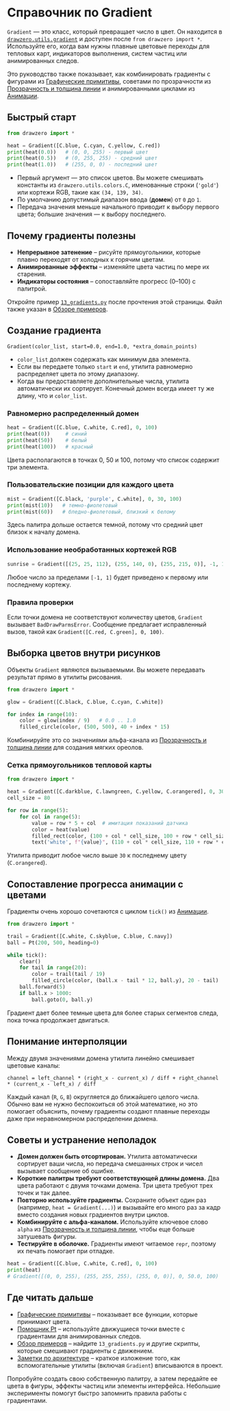 # Справочник по Gradient

`Gradient` — это класс, который превращает число в цвет.
Он находится в [`drawzero.utils.gradient`](https://github.com/ShashkovS/drawzero/blob/master/src/drawzero/utils/gradient.py) и доступен после `from drawzero import *`.
Используйте его, когда вам нужны плавные цветовые переходы для тепловых карт, индикаторов выполнения, систем частиц или анимированных следов.

Это руководство также показывает, как комбинировать градиенты с фигурами из [Графические примитивы](primitives.md), советами по прозрачности из
[Прозрачность и толщина линии](transparency_and_line_width.md) и анимированными циклами из [Анимации](animation.md).

## Быстрый старт

```python
from drawzero import *

heat = Gradient([C.blue, C.cyan, C.yellow, C.red])
print(heat(0.0))   # (0, 0, 255) - первый цвет
print(heat(0.5))   # (0, 255, 255) - средний цвет
print(heat(1.0))   # (255, 0, 0) - последний цвет
```

* Первый аргумент — это список цветов. Вы можете смешивать константы из `drawzero.utils.colors.C`, именованные строки (`'gold'`) или кортежи RGB, такие как `(34, 139, 34)`.
* По умолчанию допустимый диапазон ввода (**домен**) от `0` до `1`.
* Передача значения меньше начального приводит к выбору первого цвета; большие значения — к выбору последнего.

## Почему градиенты полезны

* **Непрерывное затенение** – рисуйте прямоугольники, которые плавно переходят от холодных к горячим цветам.
* **Анимированные эффекты** – изменяйте цвета частиц по мере их старения.
* **Индикаторы состояния** – сопоставляйте прогресс (0–100) с палитрой.

Откройте пример [`13_gradients.py`](https://github.com/ShashkovS/drawzero/blob/master/src/drawzero/examples/13_gradients.py) после прочтения этой страницы. Файл также указан в [Обзоре примеров](examples_overview.md).

## Создание градиента

```
Gradient(color_list, start=0.0, end=1.0, *extra_domain_points)
```

* `color_list` должен содержать как минимум два элемента.
* Если вы передаете только `start` и `end`, утилита равномерно распределяет цвета по этому диапазону.
* Когда вы предоставляете дополнительные числа, утилита автоматически их сортирует. Конечный домен всегда имеет ту же длину, что и `color_list`.

### Равномерно распределенный домен

```python
heat = Gradient([C.blue, C.white, C.red], 0, 100)
print(heat(0))     # синий
print(heat(50))    # белый
print(heat(100))   # красный
```

Цвета располагаются в точках 0, 50 и 100, потому что список содержит три элемента.

### Пользовательские позиции для каждого цвета

```python
mist = Gradient([C.black, 'purple', C.white], 0, 30, 100)
print(mist(10))   # темно-фиолетовый
print(mist(60))   # бледно-фиолетовый, близкий к белому
```

Здесь палитра дольше остается темной, потому что средний цвет близок к началу домена.

### Использование необработанных кортежей RGB

```python
sunrise = Gradient([(25, 25, 112), (255, 140, 0), (255, 215, 0)], -1, 1)
```

Любое число за пределами `[-1, 1]` будет приведено к первому или последнему кортежу.

### Правила проверки

Если точки домена не соответствуют количеству цветов, `Gradient` вызывает `BadDrawParmsError`.
Сообщение предлагает исправленный вызов, такой как `Gradient([C.red, C.green], 0, 100)`.

## Выборка цветов внутри рисунков

Объекты `Gradient` являются вызываемыми. Вы можете передавать результат прямо в утилиты рисования.

```python
from drawzero import *

glow = Gradient([C.black, C.blue, C.cyan, C.white])

for index in range(10):
    color = glow(index / 9)   # 0.0 .. 1.0
    filled_circle(color, (500, 500), 40 + index * 15)
```

Комбинируйте это со значениями альфа-канала из [Прозрачность и толщина линии](transparency_and_line_width.md) для создания мягких ореолов.

### Сетка прямоугольников тепловой карты

```python
from drawzero import *

heat = Gradient([C.darkblue, C.lawngreen, C.yellow, C.orangered], 0, 30)
cell_size = 80

for row in range(5):
    for col in range(5):
        value = row * 5 + col  # имитация показаний датчика
        color = heat(value)
        filled_rect(color, (100 + col * cell_size, 100 + row * cell_size), cell_size, cell_size)
        text('white', f"{value}", (110 + col * cell_size, 110 + row * cell_size))
```

Утилита приводит любое число выше `30` к последнему цвету (`C.orangered`).

## Сопоставление прогресса анимации с цветами

Градиенты очень хорошо сочетаются с циклом `tick()` из [Анимации](animation.md).

```python
from drawzero import *

trail = Gradient([C.white, C.skyblue, C.blue, C.navy])
ball = Pt(200, 500, heading=0)

while tick():
    clear()
    for tail in range(20):
        color = trail(tail / 19)
        filled_circle(color, (ball.x - tail * 12, ball.y), 20 - tail)
    ball.forward(5)
    if ball.x > 1000:
        ball.goto(0, ball.y)
```

Градиент дает более темные цвета для более старых сегментов следа, пока точка продолжает двигаться.

## Понимание интерполяции

Между двумя значениями домена утилита линейно смешивает цветовые каналы:

```
channel = left_channel * (right_x - current_x) / diff + right_channel * (current_x - left_x) / diff
```

Каждый канал (`R`, `G`, `B`) округляется до ближайшего целого числа.
Обычно вам не нужно беспокоиться об этой математике, но это помогает объяснить, почему градиенты создают плавные переходы даже при неравномерном распределении домена.

## Советы и устранение неполадок

* **Домен должен быть отсортирован.** Утилита автоматически сортирует ваши числа, но передача смешанных строк и чисел вызывает сообщение об ошибке.
* **Короткие палитры требуют соответствующей длины домена.** Два цвета работают с двумя точками домена. Три цвета требуют трех точек и так далее.
* **Повторно используйте градиенты.** Сохраните объект один раз (например, `heat = Gradient(...)`) и вызывайте его много раз за кадр вместо создания новых градиентов внутри циклов.
* **Комбинируйте с альфа-каналом.** Используйте ключевое слово `alpha` из [Прозрачность и толщина линии](transparency_and_line_width.md), чтобы еще больше затушевать фигуры.
* **Тестируйте в оболочке.** Градиенты имеют читаемое `repr`, поэтому их печать помогает при отладке.

```python
heat = Gradient([C.blue, C.white, C.red], 0, 100)
print(heat)
# Gradient([(0, 0, 255), (255, 255, 255), (255, 0, 0)], 0, 50.0, 100)
```

## Где читать дальше

* [Графические примитивы](primitives.md) – показывает все функции, которые принимают цвета.
* [Помощник Pt](pt.md) – используйте движущиеся точки вместе с градиентами для анимированных следов.
* [Обзор примеров](examples_overview.md) – найдите `13_gradients.py` и другие скрипты, которые смешивают градиенты с движением.
* [Заметки по архитектуре](architecture.md) – краткое изложение того, как вспомогательные утилиты (включая `Gradient`) вписываются в проект.

Попробуйте создать свою собственную палитру, а затем передайте ее цвета в фигуры, эффекты частиц или элементы интерфейса. Небольшие эксперименты помогут быстро запомнить правила работы с градиентами.
